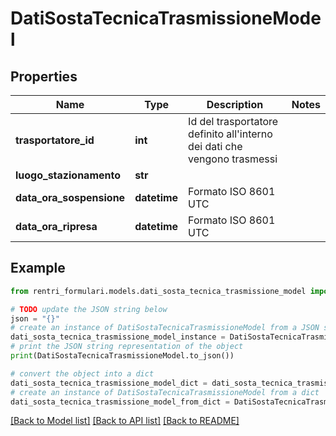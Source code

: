 # DatiSostaTecnicaTrasmissioneModel


## Properties

Name | Type | Description | Notes
------------ | ------------- | ------------- | -------------
**trasportatore_id** | **int** | Id del trasportatore definito all&#39;interno dei dati che vengono trasmessi | 
**luogo_stazionamento** | **str** |  | 
**data_ora_sospensione** | **datetime** | Formato ISO 8601 UTC | 
**data_ora_ripresa** | **datetime** | Formato ISO 8601 UTC | 

## Example

```python
from rentri_formulari.models.dati_sosta_tecnica_trasmissione_model import DatiSostaTecnicaTrasmissioneModel

# TODO update the JSON string below
json = "{}"
# create an instance of DatiSostaTecnicaTrasmissioneModel from a JSON string
dati_sosta_tecnica_trasmissione_model_instance = DatiSostaTecnicaTrasmissioneModel.from_json(json)
# print the JSON string representation of the object
print(DatiSostaTecnicaTrasmissioneModel.to_json())

# convert the object into a dict
dati_sosta_tecnica_trasmissione_model_dict = dati_sosta_tecnica_trasmissione_model_instance.to_dict()
# create an instance of DatiSostaTecnicaTrasmissioneModel from a dict
dati_sosta_tecnica_trasmissione_model_from_dict = DatiSostaTecnicaTrasmissioneModel.from_dict(dati_sosta_tecnica_trasmissione_model_dict)
```
[[Back to Model list]](../README.md#documentation-for-models) [[Back to API list]](../README.md#documentation-for-api-endpoints) [[Back to README]](../README.md)


